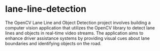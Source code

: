 # lane-line-detection

The OpenCV Lane Line and Object Detection project involves building a computer vision application that utilizes the OpenCV library to detect lane lines and objects in real-time video streams. The application aims to enhance driver assistance systems by providing visual cues about lane boundaries and identifying objects on the road.
